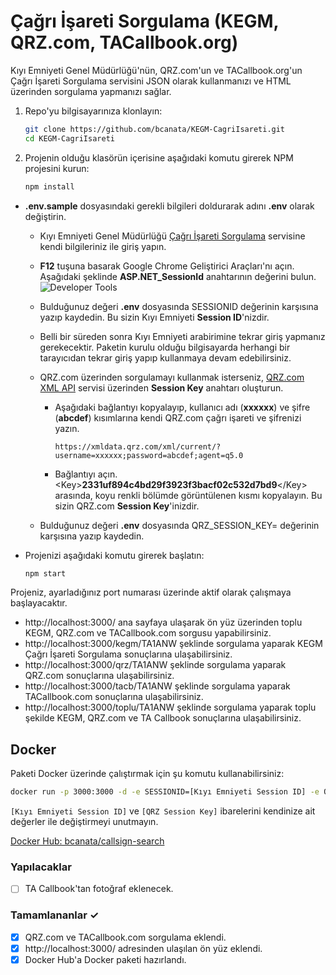# Çağrı İşareti Sorgulama (KEGM, QRZ.com, TACallbook.org)

Kıyı Emniyeti Genel Müdürlüğü'nün, QRZ.com'un ve TACallbook.org'un Çağrı İşareti Sorgulama servisini JSON olarak kullanmanızı ve HTML üzerinden sorgulama yapmanızı sağlar.

1. Repo'yu bilgisayarınıza klonlayın:

   ```bash
   git clone https://github.com/bcanata/KEGM-CagriIsareti.git
   cd KEGM-CagriIsareti

2. Projenin olduğu klasörün içerisine aşağıdaki komutu girerek NPM projesini kurun:
   ```bash
   npm install
   ```

* **.env.sample** dosyasındaki gerekli bilgileri doldurarak adını **.env** olarak değiştirin.
  * Kıyı Emniyeti Genel Müdürlüğü [Çağrı İşareti Sorgulama](https://www.kiyiemniyeti.gov.tr/ehizmetler/telsiz_cagri_isareti_sorgula) servisine kendi bilgileriniz ile giriş yapın.
  * **F12** tuşuna basarak Google Chrome Geliştirici Araçları'nı açın. Aşağıdaki şeklinde **ASP.NET_SessionId** anahtarının değerini bulun.
  ![Developer Tools](https://gcdnb.pbrd.co/images/C6dgKm9zg4KA.png?o=1)
  * Bulduğunuz değeri **.env** dosyasında SESSIONID değerinin karşısına yazıp kaydedin. Bu sizin Kıyı Emniyeti **Session ID**'nizdir.
  * Belli bir süreden sonra Kıyı Emniyeti arabirimine tekrar giriş yapmanız gerekecektir. Paketin kurulu olduğu bilgisayarda herhangi bir tarayıcıdan tekrar giriş yapıp kullanmaya devam edebilirsiniz.

  * QRZ.com üzerinden sorgulamayı kullanmak isterseniz, [QRZ.com XML API](https://www.qrz.com/page/xml_data.html) servisi üzerinden **Session Key** anahtarı oluşturun.
    * Aşağıdaki bağlantıyı kopyalayıp, kullanıcı adı \(**xxxxxx**) ve şifre \(**abcdef**) kısımlarına kendi QRZ.com çağrı işareti ve şifrenizi yazın.
      
      ```https://xmldata.qrz.com/xml/current/?username=xxxxxx;password=abcdef;agent=q5.0```
    * Bağlantıyı açın. \<Key>**2331uf894c4bd29f3923f3bacf02c532d7bd9**\</Key> arasında, koyu renkli bölümde görüntülenen kısmı kopyalayın. Bu sizin QRZ.com **Session Key**'inizdir.
  * Bulduğunuz değeri **.env** dosyasında QRZ_SESSION_KEY= değerinin karşısına yazıp kaydedin.
 
* Projenizi aşağıdaki komutu girerek başlatın:
  ```bash
  npm start
  ```

Projeniz, ayarladığınız port numarası üzerinde aktif olarak çalışmaya başlayacaktır. 

* http://localhost:3000/ ana sayfaya ulaşarak ön yüz üzerinden toplu KEGM, QRZ.com ve TACallbook.com sorgusu yapabilirsiniz.
* http://localhost:3000/kegm/TA1ANW şeklinde sorgulama yaparak KEGM Çağrı İşareti Sorgulama sonuçlarına ulaşabilirsiniz.
* http://localhost:3000/qrz/TA1ANW şeklinde sorgulama yaparak QRZ.com sonuçlarına ulaşabilirsiniz.
* http://localhost:3000/tacb/TA1ANW şeklinde sorgulama yaparak TACallbook.com sonuçlarına ulaşabilirsiniz.
* http://localhost:3000/toplu/TA1ANW şeklinde sorgulama yaparak toplu şekilde KEGM, QRZ.com ve TA Callbook sonuçlarına ulaşabilirsiniz.

## Docker

Paketi Docker üzerinde çalıştırmak için şu komutu kullanabilirsiniz:

```bash
docker run -p 3000:3000 -d -e SESSIONID=[Kıyı Emniyeti Session ID] -e QRZ_SESSION_KEY=[QRZ Session Key] bcanata/callsign-search:0.0.2 
```

`[Kıyı Emniyeti Session ID]` ve `[QRZ Session Key]` ibarelerini kendinize ait değerler ile değiştirmeyi unutmayın.

[Docker Hub: bcanata/callsign-search](https://hub.docker.com/r/bcanata/callsign-search)

### Yapılacaklar
- [ ] TA Callbook'tan fotoğraf eklenecek.

### Tamamlananlar ✓
- [x] QRZ.com ve TACallbook.com sorgulama eklendi.
- [x] http://localhost:3000/ adresinden ulaşılan ön yüz eklendi.
- [x] Docker Hub'a Docker paketi hazırlandı.
